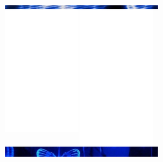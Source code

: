 <div class="parte_de_arriba">
<img src="22.png">
</div>

<div>
  <img src="/metrics1.svg" width="48%" align="top" />
  <img src="/metrics2.svg" width="48%"  />
</div>

<div class="contenedor">
<img src="3vs4.png" align="center">
</div>



